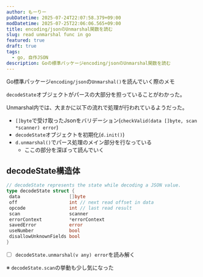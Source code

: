 ```yaml
---
author: もーりー
pubDatetime: 2025-07-24T22:07:58.379+09:00
modDatetime: 2025-07-25T22:06:06.565+09:00
title: encoding/jsonのUnmarshal関数を読む
slug: read unmarshal func in go
featured: true
draft: true
tags:
  - go, 自作JSON
description: Goの標準パッケージencoding/jsonのUnmarshal関数を読む
---
```


Go標準パッケージ`encoding/json`の`Unmarshal()`を読んでいく際のメモ

`decodeState`オブジェクトがパースの大部分を担っていることがわかった。

Unmarshal内では、大まかに以下の流れで処理が行われているようだった。

- `[]byte`で受け取ったJsonをバリデーション(`checkValid(data []byte, scan *scanner) error`)
- `decodeState`オブジェクトを初期化(`d.init()`)
- `d.unmarshal()`でパース処理のメイン部分を行なっている
  - ここの部分を深ぼって読んでいく

## decodeState構造体

```go
// decodeState represents the state while decoding a JSON value.
type decodeState struct {
 data                  []byte
 off                   int // next read offset in data
 opcode                int // last read result
 scan                  scanner
 errorContext          *errorContext
 savedError            error
 useNumber             bool
 disallowUnknownFields bool
}
```

- [ ] `decodeState.unmarshal(v any) error`を読み解く

※ `decodeState.scan`の挙動も少し気になった
